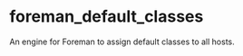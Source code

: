 foreman_default_classes
=======================

An engine for Foreman to assign default classes to all hosts.
